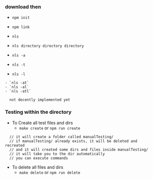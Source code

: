 ### download then

- `npm init` 

- `npm link`

- `nls`

- `nls directory directory directory`

- `nls -a`
- `nls -t`
- `nls -l`

```
- `nls -at`
- `nls -al`
- `nls -atl`

  not decently implemented yet
```

### Testing within the directory

- To Create all test files and dirs
  - `make create` or `npm run create`

```
  // it will create a folder called manualTesting/
  // if manualTesting/ already exists, it will be deleted and recreated
  // and it will created some dirs and files inside manualTesting/
  // it will take you to the dir automatically
  // you can execute commands
```
- To delete all files and dirs
  - `make delete` or `npm run delete`


